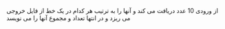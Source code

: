 از ورودی 10 عدد دریافت می کند و آنها را به ترتیب هر کدام در یک خط از فایل خروجی می ریزد و در انتها تعداد و مجموع آنها را می نویسد
